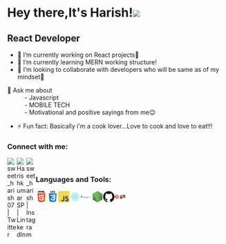 # Hey there,It's Harish!<img src="https://raw.githubusercontent.com/MartinHeinz/MartinHeinz/master/wave.gif" width="30px">


## React Developer

- 🔭 I’m currently working on React projects🧐
- 🌱 I’m currently learning MERN working structure!
- 👯 I’m looking to collaborate with developers who will be same as of my mindset🤪
<dl>
<dt>💬 Ask me about</dt>
<dd>- Javascript</dd>
<dd>- MOBILE TECH</dd>
<dd>- Motivational and positive sayings from me😉</dd>
</dl>
 
- ⚡ Fun fact: Basically i'm a cook lover...Love to cook and love to eat!!!

### Connect with me:

[<img align="left" alt="sweet_harish07 | Twitter" width="22px" src="https://cdn.jsdelivr.net/npm/simple-icons@v3/icons/twitter.svg" />][twitter]
[<img align="left" alt="HarishkumarSP | LinkedIn" width="22px" src="https://cdn.jsdelivr.net/npm/simple-icons@v3/icons/linkedin.svg" />][linkedin]
[<img align="left" alt="sweet_harish | Instagram" width="22px" src="https://cdn.jsdelivr.net/npm/simple-icons@v3/icons/instagram.svg" />][instagram]
<br>


### Languages and Tools:

<img align="left" alt="HTML5" width="26px" src="https://raw.githubusercontent.com/github/explore/80688e429a7d4ef2fca1e82350fe8e3517d3494d/topics/html/html.png">
<img align="left" alt="CSS3" width="26px" src="https://raw.githubusercontent.com/github/explore/80688e429a7d4ef2fca1e82350fe8e3517d3494d/topics/css/css.png">
<img align="left" alt="JavaScript" width="26px" src="https://raw.githubusercontent.com/github/explore/80688e429a7d4ef2fca1e82350fe8e3517d3494d/topics/javascript/javascript.png">
<img align="left" alt="React" width="26px" src="https://raw.githubusercontent.com/github/explore/80688e429a7d4ef2fca1e82350fe8e3517d3494d/topics/react/react.png">
<img align="left" alt="MongoDB" width="26px" src="https://raw.githubusercontent.com/github/explore/80688e429a7d4ef2fca1e82350fe8e3517d3494d/topics/mongodb/mongodb.png">
<img align="left" alt="Nodejs" width="26px" src="https://raw.githubusercontent.com/github/explore/80688e429a7d4ef2fca1e82350fe8e3517d3494d/topics/nodejs/nodejs.png">
<img align="left" alt="GitHub" width="26px" src="https://raw.githubusercontent.com/github/explore/78df643247d429f6cc873026c0622819ad797942/topics/github/github.png">
<img align="left" alt="Git" width="26px" src="https://raw.githubusercontent.com/github/explore/78df643247d429f6cc873026c0622819ad797942/topics/git/git.png">







[twitter]: https://twitter.com/harishk_sp
[instagram]: https://instagram.com/sweet_harish
[linkedin]: https://www.linkedin.com/in/harishkumar-sp-11557a1ab/
